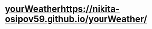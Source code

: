# [yourWeather](https://nikita-osipov59.github.io/yourWeather/)https://nikita-osipov59.github.io/yourWeather/

